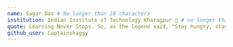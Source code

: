 ```yaml
---
name: Sagar Das # No longer than 28 characters
institution: Indian Institute of Technology Kharagpur 🚩 # no longer than 58 characters
quote: Learning Never Stops. So, as the legend said, "Stay hungry, stay foolish." # no longer than 100 characters, avoid using quotes(") to guarantee the format remains the same.
github_user: Captainshaggy
---
```

